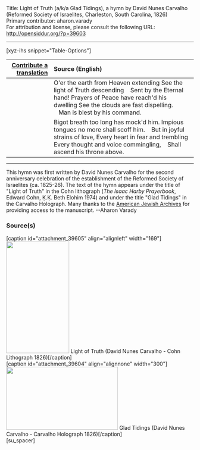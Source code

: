 <html>
<head></head>
<body>
Title: Light of Truth (a/k/a Glad Tidings), a hymn by David Nunes Carvalho (Reformed Society of Israelites, Charleston, South Carolina, 1826)<br />
Primary contributor: aharon.varady<br />
For attribution and license, please consult the following URL: <a href="http://opensiddur.org/?p=39603">http://opensiddur.org/?p=39603</a>
<p />
<hr />

[xyz-ihs snippet="Table-Options"]<table style="margin-left: auto; margin-right: auto;" class="draggable">
<thead><tr><th id="x" style="text-align: right;"><a href="/contribute/upload/">Contribute a translation</a></th><th style="text-align: left;">Source (English)</th></tr></thead>
<tbody>
<tr><td style="vertical-align:top;">
<div class="liturgy" lang="he" style="text-align: right;">

</div></td>

<td style="vertical-align:top;">
<div class="english" lang="en" style="text-align: left;">
O'er the earth from Heaven extending
See the light of Truth descending
&nbsp;&nbsp;&nbsp;Sent by the Eternal hand!
Prayers of Peace have reach'd his dwelling
See the clouds are fast dispelling.
&nbsp;&nbsp;&nbsp;Man is blest by his command.
</div></td></tr>


<tr><td style="vertical-align:top;">
<div class="liturgy" lang="he" style="text-align: right;">

</div></td>

<td style="vertical-align:top;">
<div class="english" lang="en" style="text-align: left;">
Bigot breath too long has mock'd him.
Impious tongues no more shall scoff him.
&nbsp;&nbsp;&nbsp;But in joyful strains of love,
Every heart in fear and trembling
Every thought and voice commingling,
&nbsp;&nbsp;&nbsp;Shall ascend his throne above.
</div></td></tr>
</tbody></table>

<hr />

This hymn was first written by David Nunes Carvalho for the second anniversary celebration of the establishment of the Reformed Society of Israelites (ca. 1825-26). The text of the hymn appears under the title of "Light of Truth" in the Cohn lithograph (<em>The Isaac Harby Prayerbook</em>, Edward Cohn, Ḳ.Ḳ. Beth Elohim 1974) and under the title "Glad Tidings" in the Carvalho Holograph. Many thanks to the <a href="http://americanjewisharchives.org">American Jewish Archives</a> for providing access to the manuscript. --Aharon Varady

<h3>Source(s)</h3>

<span style="float: right;">[caption id="attachment_39605" align="alignleft" width="169"]<a href="https://opensiddur.org/wp-content/uploads/2021/10/Light-of-Truth-David-Nunes-Carvalho-Cohn-Lithograph-1826-scaled.jpg"><img src="https://opensiddur.org/wp-content/uploads/2021/10/Light-of-Truth-David-Nunes-Carvalho-Cohn-Lithograph-1826-169x300.jpg" alt="" width="169" height="300" class="size-medium wp-image-39605" /></a> Light of Truth (David Nunes Carvalho - Cohn Lithograph 1826)[/caption]</span> <span style="float: left;">[caption id="attachment_39604" align="alignnone" width="300"]<a href="https://opensiddur.org/wp-content/uploads/2021/10/Glad-Tidings-David-Nunes-Carvalho-Carvalho-Holograph-1826-scaled.jpg"><img src="https://opensiddur.org/wp-content/uploads/2021/10/Glad-Tidings-David-Nunes-Carvalho-Carvalho-Holograph-1826-300x169.jpg" alt="" width="300" height="169" class="size-medium wp-image-39604" /></a> Glad Tidings (David Nunes Carvalho - Carvalho Holograph 1826)[/caption]</span>[su_spacer]

&nbsp;



</body>
</html>